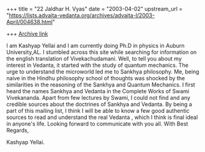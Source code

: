 +++
title = "22 Jaldhar H. Vyas"
date = "2003-04-02"
upstream_url = "https://lists.advaita-vedanta.org/archives/advaita-l/2003-April/004638.html"

+++
[Archive link](https://lists.advaita-vedanta.org/archives/advaita-l/2003-April/004638.html)

I am Kashyap Yellai and I am currently doing Ph.D in physics in Auburn
University,AL. I stumbled across this site while searching for information
on the english translation of Vivekachudamani.  Well, to tell you about my
interest in Vedanta, it started with the study of quantum mechanics. The
urge to understand the microworld led me to Sankhya philosophy. Me, being
naive in the Hindhu philosophy school of thoughts was shocked by the
similarities in the reasoning of the Sankhya and Quantum Mechanics. I
first heard the names Sankhya and Vedanta in the Complete Works of Swami
Vivekananda. Apart from few lectures by Swami, I could not find and any
credible sources about the doctrines of Sankhya and Vedanta.  By being a
part of this mailing list, I think I will be able to know a few good
authentic sources to read and understand the real Vedanta , which I think
is final ideal in anyone's life. Looking forward to communicate with you
all. With Best Regards,

Kashyap Yellai.

